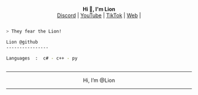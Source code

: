 <p align='center'>
  <b>Hi 👋, I'm Lion</b><br>
  <a href="https://discord.gg/stoppados">Discord</a> |
  <a href="https://www.youtube.com/channel/UCmxl6u47AZmJC1x7RC_JdCw">YouTube</a> |
  <a href="https://www.tiktok.com/@lionfivem">TikTok</a> |
   <a href="https://fir3.cc/lion7">Web</a> |



```bash

> They fear the Lion!

Lion @github
----------------

Languages  :  c# - c++ - py
  
```

--------------------------------------
										
 <p align="center"> Hi, I’m @Lion

-------------------------------------

<!---
Slash Web/Lion Web is a ✨ special ✨ repository because its `README.md` (this file) appears on your GitHub profile.
You can click the Preview link to take a look at your changes.
--->
